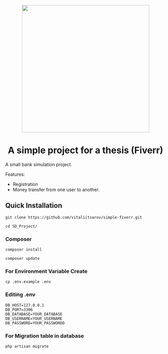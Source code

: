 <p align="center"><a href="https://laravel.com" target="_blank"><img src="https://raw.githubusercontent.com/laravel/art/master/logo-lockup/5%20SVG/2%20CMYK/1%20Full%20Color/laravel-logolockup-cmyk-red.svg" width="400"></a></p>
<h1 align="center">A simple project for a thesis (Fiverr)</h1>

A small bank simulation project.

Features:
- Registration
- Money transfer from one user to another.


## Quick Installation

    git clone https://github.com/vitaliitsarov/simple-fiverr.git

    cd SD_Project/
    
### Composer
    
    composer install
    
    composer update
    
    
### For Environment Variable Create
 
    cp .env.example .env
 
### Editing .env
    DB_HOST=127.0.0.1
    DB_PORT=3306
    DB_DATABASE=YOUR_DATABASE
    DB_USERNAME=YOUR_USERNAME
    DB_PASSWORD=YOUR_PASSWORDD

 ### For Migration table in database
 
    php artisan migrate
